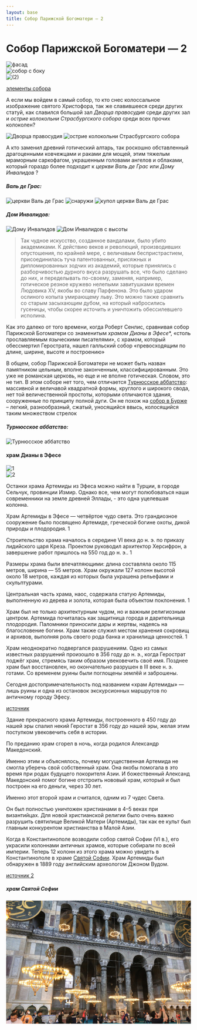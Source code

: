 ```yaml
---
layout: base 
title: Собор Парижской Богоматери — 2
---
```


# Собор Парижской Богоматери — 2

![фасад](https://upload.wikimedia.org/wikipedia/commons/thumb/a/af/Notre-Dame_de_Paris_2013-07-24.jpg/1200px-Notre-Dame_de_Paris_2013-07-24.jpg)  
![собор с боку](https://i.pinimg.com/originals/96/bd/85/96bd85a21df264aa0a2b67ee4464da92.jpg)  
![(2)](https://cdn.culture.ru/images/5c21b3f8-4fbd-5d0f-be7e-402c4d8ec907)   


[элементы собора](https://yandex.ru/images/search?from=tabbar&isize=large&lr=45&aabrnd=475779672&nomisspell=1&text=%D1%81%D0%BE%D0%B1%D0%BE%D1%80%20%D0%BF%D0%B0%D1%80%D0%B8%D0%B6%D1%81%D0%BA%D0%BE%D0%B9%20%D0%B1%D0%BE%D0%B3%D0%BE%D0%BC%D0%B0%D1%82%D0%B5%D1%80%D0%B8%20%D1%8D%D0%BB%D0%B5%D0%BC%D0%B5%D0%BD%D1%82%D1%8B)

А если мы войдем в самый собор, то кто снес колоссальное изображение святого Христофора, так же славившееся среди других статуй, как славился большой зал *Дворца правосудия* среди других зал и *острие колокольни Страсбургского собора* среди всех прочих колоколен?

![Дворца правосудия](https://upload.wikimedia.org/wikipedia/commons/1/1e/ROUQUETTE%281871%29_p321_Palais_de_Justice.jpg "Дворец правосудия")
![острие колокольни Страсбургского собора](https://upload.wikimedia.org/wikipedia/commons/8/80/Wenceslas_Hollar_-_Strasbourg_cathedral.jpg "острие колокольни Страсбургского собора")

А кто заменил древний готический алтарь, так роскошно обставленный драгоценными ковчежцами и раками для мощей, 
этим тяжелым мраморным саркофагом, украшенным головами ангелов и облаками, который гораздо более подходит к 
*церкви Валь де Грас* или *Дому Инвалидов* ?

##### Валь де Грас:  
![церкви Валь де Грас](https://upload.wikimedia.org/wikipedia/commons/4/4f/Altar_in_the_church_of_Val-de-Gr%C3%A2ce%2C_Paris_5th_004.JPG "церкви Валь де Грас")
![снаружи](https://i.pinimg.com/736x/12/c7/04/12c704be4858fb1bec8aeb182f2c7bf2.jpg "снаружи")
![купол церкви Валь де Грас](https://upload.wikimedia.org/wikipedia/commons/e/e2/Paris_%2875005%29_Val-de-Gr%C3%A2ce_%C3%89glise_Notre-Dame_Coupole_03.JPG "купол церкви Валь де Грас") 

##### Дом Инвалидов:
![Дому Инвалидов](https://cs14.pikabu.ru/post_img/big/2023/06/08/3/1686191286187638726.jpg "Дом Инвалидов") 
![Дом Инвалидов с высоты](https://i.pinimg.com/originals/5d/4d/e8/5d4de87811658d67bae25dfd30764d29.jpg "Дом Инвалидов с высоты")


>Так чудное искусство, созданное вандалами, было убито академиками. К действию веков и революций, производивших опустошения, по крайней мере, с величавым беспристрастием, присоединилась туча патентованных, присяжных и дипломированных зодчих из академий, которые принялись с разборчивостью дурного вкуса разрушать все, что было сделано до них, и переделывать по-своему, заменяя, например, готическое резное кружево нелепыми завитушками времен Людовика XV, якобы во славу Парфенона. Это было ударом ослиного копыта умирающему льву. Это можно также сравнить со старым засыхающим дубом, на который набросились гусеницы, чтобы скорее источить и уничтожить обессилевшего исполина.
  

Как это далеко от того времени, когда Роберт Сенлис, сравнивая собор Парижской Богоматери со знаменитым *храмом Дианы в Эфесе**, 
«столь прославляемым языческими писателями», с храмом, который обессмертил Герострата, нашел галльский собор «превосходящим по длине, ширине, высоте и построению»

В общем, собор Парижской Богоматери не может быть назван памятником цельным, вполне законченным, классифицированным. 
Это уже не романская церковь, но еще и не вполне готическая. Словом, это не тип. 
В этом соборе нет того, чем отличается [Турнюсское аббатство]( https://commons.wikimedia.org/wiki/Category:Abbaye_Saint-Philibert_de_Tournus): массивной и величавой квадратной формы, круглого и широкого свода, нет той величественной простоты, которыми отличаются здания, сооруженные по принципу полной дуги. Он не похож на [собор в Бурже](https://en.wikipedia.org/wiki/Bourges_Cathedral) – легкий, разнообразный, сжатый, уносящийся ввысь, колосящийся таким множеством стрелок

##### Турнюсское аббатство:
![Турнюсское аббатство](https://upload.wikimedia.org/wikipedia/commons/thumb/f/f6/Tournus-StPhilib.jpg/800px-Tournus-StPhilib.jpg "Турнюсское аббатство")


#### храм Дианы в Эфесе

![1](https://cdna.artstation.com/p/assets/images/images/020/310/058/large/rocio-espin-pinar-artemision.jpg)  
![2](https://i.pinimg.com/originals/87/49/2c/87492ca6372192b139c553ccc96d2d81.jpg)

Останки храма Артемиды из Эфеса можно найти в Турции, в городе Сельчук, провинции Измир.  Однако все, чем могут полюбоваться наши современники на земле древней Эллады, - это одна уцелевшая колонна. 

Храм Артемиды в Эфесе — четвёртое чудо света. Это грандиозное сооружение было посвящено Артемиде, греческой богине охоты, дикой природы и плодородия. 1

Строительство храма началось в середине VI века до н. э. по приказу лидийского царя Креза. Проектом руководил архитектор Херсифрон, а завершение работ пришлось на 550 год до н. э.. 1

Размеры храма были впечатляющими: длина составляла около 115 метров, ширина — 55 метров. Храм окружали 127 колонн высотой около 18 метров, каждая из которых была украшена рельефами и скульптурами. 

Центральная часть храма, наос, содержала статую Артемиды, выполненную из дерева и золота, которая была объектом поклонения. 1

Храм был не только архитектурным чудом, но и важным религиозным центром. Артемида почиталась как защитница города и дарительница плодородия. Паломники приносили дары и жертвы, надеясь на благословение богини. Храм также служил местом хранения сокровищ и архивов, выполняя роль своего рода банка и хранилища ценностей. 1

Храм неоднократно подвергался разрушениям.  Одно из самых известных разрушений произошло в 356 году до н. э., когда Герострат поджёг храм, стремясь таким образом увековечить своё имя.  Позднее храм был восстановлен, но окончательно разрушен в III веке н. э. готами. Со временем руины были поглощены землёй и заброшены. 

Сегодня достопримечательность под названием «храм Артемиды» — лишь руины и одна из остановок экскурсионных маршрутов по античному городу Эфесу.

[источник](https://wikiway.com/turkey/khram-artemidy-v-efese/)



Здание прекрасного храма Артемиды, построенного в 450 году до нашей эры спалил некий Геростат в 356 году до нашей эры, желая этим поступком увековечить себя в истории.

По преданию храм сгорел в ночь, когда родился Александр Македонский.

Именно этим и объяснялось, почему могущественная Артемида не смогла уберечь свой собственный храм. Она якобы помогала в это время при родах будущего покорителя Азии. И божественный Александ Македонский помог богине отстроить нововый храм, который и был построен на его деньги, через 30 лет.

Именно этот второй храм и считался, одним из 7 чудес Света.

Он был полностью уничтожен христианами в 4–5 веках при византийцах. Для новой христианской религии было очень важно разрушить святилище Великой Матери (Артемиды), так как ее культ был главным конкурентом христианства в Малой Азии.

Когда в Константинополе возводили собор святой Софии (VI в.), его украсили колоннами античных храмов, которые собирали по всей империи.
Теперь 12 колонн из этого храма можно увидеть в Константинополе в храме [Святой Софии](https://www.tourister.ru/responses/id_37493).
Храм Артемиды был обнаружен в 1889 году английским археологом Джоном Вудом.

[источник 2](https://www.tourister.ru/responses/id_25590)

##### храм Святой Софии
![храм Святой Софии](assets/img/2/sofi.jpg "храм Святой Софии")

